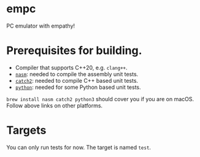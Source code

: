 # empc

PC emulator with empathy!

# Prerequisites for building.

- Compiler that supports C++20, e.g. `clang++`.
- [`nasm`](https://www.nasm.us/): needed to compile the assembly unit tests.
- [`catch2`](https://github.com/catchorg/Catch2): needed to compile C++ based unit tests.
- [`python`](https://python.org): needed for some Python based unit tests.

`brew install nasm catch2 python3` should cover you if you are on macOS. Follow above links on other platforms.

# Targets

You can only run tests for now. The target is named `test`.
